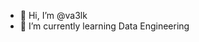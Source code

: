 - 👋 Hi, I’m @va3lk
- 🌱 I’m currently learning Data Engineering


<!---
va3lk/va3lk is a ✨ special ✨ repository because its `README.md` (this file) appears on your GitHub profile.
You can click the Preview link to take a look at your changes.
--->
